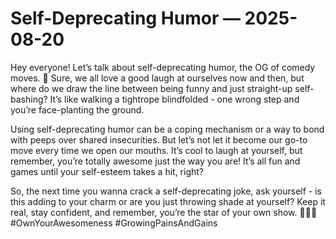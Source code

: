 # Self-Deprecating Humor — 2025-08-20

Hey everyone! Let’s talk about self-deprecating humor, the OG of comedy moves. 🤣 Sure, we all love a good laugh at ourselves now and then, but where do we draw the line between being funny and just straight-up self-bashing? It’s like walking a tightrope blindfolded - one wrong step and you’re face-planting the ground.

Using self-deprecating humor can be a coping mechanism or a way to bond with peeps over shared insecurities. But let’s not let it become our go-to move every time we open our mouths. It’s cool to laugh at yourself, but remember, you’re totally awesome just the way you are! It’s all fun and games until your self-esteem takes a hit, right?

So, the next time you wanna crack a self-deprecating joke, ask yourself - is this adding to your charm or are you just throwing shade at yourself? Keep it real, stay confident, and remember, you’re the star of your own show. 💁‍♀️✨ #OwnYourAwesomeness #GrowingPainsAndGains